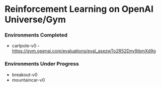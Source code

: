 # Reinforcement Learning on OpenAI Universe/Gym

### Environments Completed

* cartpole-v0 - https://gym.openai.com/evaluations/eval_asezwTo2R52Dny9ibmXd9g

### Environments Under Progress

* breakout-v0
* mountaincar-v0
